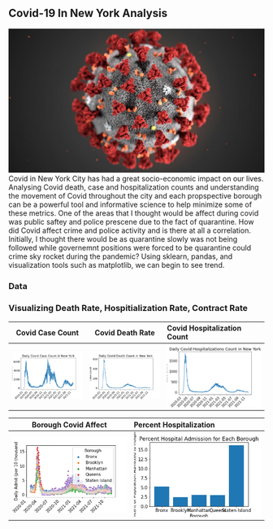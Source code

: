 ## Covid-19 In New York Analysis
![](covidImg.jpg)
<br/>
Covid in New York City has had a great socio-economic impact on our lives. Analysing Covid death, case and hospitalization counts and understanding the movement of Covid throughout the city and each propspective borough can be a powerful tool and informative science to help minimize some of these metrics. One of the areas that I thought would be affect during covid was public saftey and police prescene due to the fact of quarantine. How did Covid affect crime and police activity and is there at all a correlation. Initially, I thought there would be as quarantine slowly was not being followed while governemnt positions were forced to be quarantine could crime sky rocket during the pandemic? Using sklearn, pandas, and visualization tools such as matplotlib, we can begin to see trend.

### Data


### Visualizing Death Rate, Hospitialization Rate, Contract Rate 

Covid Case Count           |  Covid Death Rate         | Covid Hospitalization Count
:-------------------------:|:-------------------------:|:-------------------
![](visualizations/case_count.png)  |  ![](visualizations/death_count.png) | ![Covid Death Rate in New York City Graph](visualizations/hosp_count.png)

Borough Covid Affect       |  Percent Hospitalization   
:-------------------------:|:-------------------------
![](visualizations/borough_viz.png)  | ![](visualizations/percenthosp_count.png)


